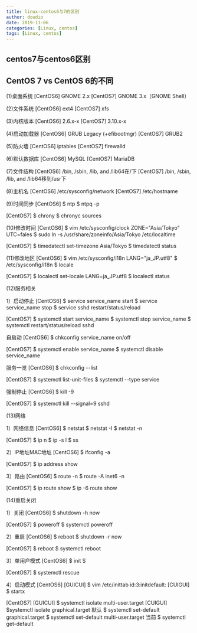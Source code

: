 ```yaml
---
title: linux-centos6与7的区别
author: doudio
date: 2019-11-06
categories: [Linux, centos]
tags: [Linux, centos]
---
```


## centos7与centos6区别

## CentOS 7 vs CentOS 6的不同

   (1)桌面系统
[CentOS6] GNOME 2.x
[CentOS7] GNOME 3.x（GNOME Shell）

(2)文件系统
[CentOS6] ext4
[CentOS7] xfs

(3)内核版本
[CentOS6] 2.6.x-x
[CentOS7] 3.10.x-x

(4)启动加载器
[CentOS6] GRUB Legacy (+efibootmgr)
[CentOS7] GRUB2

(5)防火墙
[CentOS6] iptables
[CentOS7] firewalld

(6)默认数据库
[CentOS6] MySQL
[CentOS7] MariaDB

(7)文件结构
[CentOS6] /bin, /sbin, /lib, and /lib64在/下
[CentOS7] /bin, /sbin, /lib, and /lib64移到/usr下

(8)主机名
[CentOS6] /etc/sysconfig/network
[CentOS7] /etc/hostname

(9)时间同步
[CentOS6]
$ ntp
$ ntpq -p

[CentOS7]
$ chrony
$ chronyc sources

(10)修改时间
[CentOS6]
$ vim /etc/sysconfig/clock
   ZONE="Asia/Tokyo"
   UTC=fales
$ sudo ln -s /usr/share/zoneinfo/Asia/Tokyo /etc/localtime

[CentOS7]
$ timedatectl set-timezone Asia/Tokyo
$ timedatectl status

(11)修改地区
[CentOS6]
$ vim /etc/sysconfig/i18n
   LANG="ja_JP.utf8"
$ /etc/sysconfig/i18n
$ locale

[CentOS7]
$ localectl set-locale LANG=ja_JP.utf8
$ localectl status

(12)服务相关

1）启动停止
[CentOS6]
$ service service_name start
$ service service_name stop
$ service sshd restart/status/reload

[CentOS7]
$ systemctl start service_name
$ systemctl stop service_name
$ systemctl restart/status/reload sshd

自启动
[CentOS6]
$ chkconfig service_name on/off

[CentOS7]
$ systemctl enable service_name
$ systemctl disable service_name

服务一览
[CentOS6]
$ chkconfig --list

[CentOS7]
$ systemctl list-unit-files
$ systemctl --type service

强制停止
[CentOS6]
$ kill -9 <PID>

[CentOS7]
$ systemctl kill --signal=9 sshd

(13)网络

1）网络信息
[CentOS6]
$ netstat
$ netstat -I
$ netstat -n

[CentOS7]
$ ip n
$ ip -s l
$ ss

2）IP地址MAC地址
[CentOS6]
$ ifconfig -a

[CentOS7]
$ ip address show

3）路由
[CentOS6]
$ route -n
$ route -A inet6 -n

[CentOS7]
$ ip route show
$ ip -6 route show

(14)重启关闭

1）关闭
[CentOS6]
$ shutdown -h now 

[CentOS7]
$ poweroff
$ systemctl poweroff

2）重启
[CentOS6]
$ reboot
$ shutdown -r now

[CentOS7]
$ reboot
$ systemctl reboot

3）单用户模式
[CentOS6]
$ init S

[CentOS7]
$ systemctl rescue

4）启动模式
[CentOS6]
[GUICUI]
$ vim /etc/inittab
  id:3:initdefault:
[CUIGUI]
$ startx

[CentOS7]
[GUICUI]
$ systemctl isolate multi-user.target
[CUIGUI]
$systemctl isolate graphical.target
默认
$ systemctl set-default graphical.target
$ systemctl set-default multi-user.target
当前
$ systemctl get-default